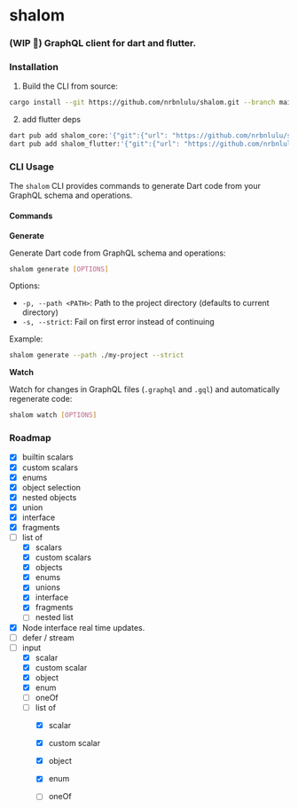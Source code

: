 # shalom

### (WIP 🚧) GraphQL client for dart and flutter.

### Installation

1. Build the CLI from source:

```bash
cargo install --git https://github.com/nrbnlulu/shalom.git --branch main shalom_dart_codegen
```

2. add flutter deps
```bash
dart pub add shalom_core:'{"git":{"url": "https://github.com/nrbnlulu/shalom.git", "path": "dart/shalom_core"}}'
dart pub add shalom_flutter:'{"git":{"url": "https://github.com/nrbnlulu/shalom.git", "path": "dart/shalom_flutter"}}'
```


### CLI Usage

The `shalom` CLI provides commands to generate Dart code from your GraphQL schema and operations.

#### Commands

**Generate**

Generate Dart code from GraphQL schema and operations:

```bash
shalom generate [OPTIONS]
```

Options:
- `-p, --path <PATH>`: Path to the project directory (defaults to current directory)
- `-s, --strict`: Fail on first error instead of continuing

Example:
```bash
shalom generate --path ./my-project --strict
```

**Watch**

Watch for changes in GraphQL files (`.graphql` and `.gql`) and automatically regenerate code:

```bash
shalom watch [OPTIONS]
```


### Roadmap

- [x] builtin scalars
- [x] custom scalars
- [x] enums
- [x] object selection
- [x] nested objects
- [x] union
- [x] interface
- [x] fragments
- [ ] list of
    - [x] scalars
    - [x] custom scalars
    - [x] objects
    - [x] enums
    - [x] unions
    - [x] interface
    - [x] fragments
    - [ ] nested list
- [x] Node interface real time updates.
- [ ] defer / stream
- [ ] input
    - [x] scalar
    - [x] custom scalar
    - [x] object
    - [x] enum
    - [ ] oneOf
    - [ ] list of
        - [x] scalar
        - [x] custom scalar
        - [x] object
        - [x] enum
        - [ ] oneOf

